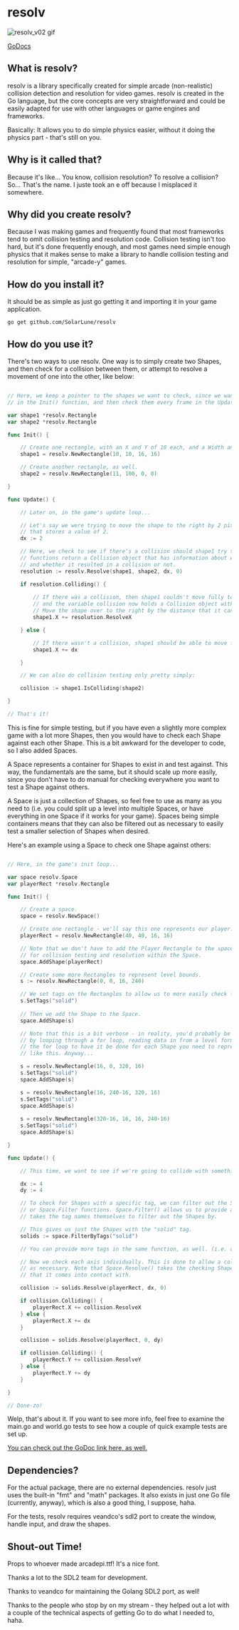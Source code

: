 
# resolv

![resolv_v02 gif](https://user-images.githubusercontent.com/4733521/46297121-c18b7d80-c550-11e8-9854-728e0aa7ab36.gif)

[GoDocs](https://godoc.org/github.com/SolarLune/resolv/resolv)

## What is resolv?

resolv is a library specifically created for simple arcade (non-realistic) collision detection and resolution for video games. resolv is created in the Go language, but the core concepts are very straightforward and could be easily adapted for use with other languages or game engines and frameworks.

Basically: It allows you to do simple physics easier, without it doing the physics part - that's still on you.

## Why is it called that?

Because it's like... You know, collision resolution? To resolve a collision? So... That's the name. I juste took an e off because I misplaced it somewhere.

## Why did you create resolv?

Because I was making games and frequently found that most frameworks tend to omit collision testing and resolution code. Collision testing isn't too hard, but it's done frequently enough, and most games need simple enough physics that it makes sense to make a library to handle collision testing and resolution for simple, "arcade-y" games.

## How do you install it?

It should be as simple as just go getting it and importing it in your game application.

`go get github.com/SolarLune/resolv`

## How do you use it?

There's two ways to use resolv. One way is to simply create two Shapes, and then check for a collision between them, or attempt to resolve a movement of one into the other, like below:

```go

// Here, we keep a pointer to the shapes we want to check, since we want to create them just once
// in the Init() function, and then check them every frame in the Update() function.

var shape1 *resolv.Rectangle
var shape2 *resolv.Rectangle

func Init() {

    // Create one rectangle, with an X and Y of 10 each, and a Width and Height of 16 each.
    shape1 = resolv.NewRectangle(10, 10, 16, 16)

    // Create another rectangle, as well.
    shape2 = resolv.NewRectangle(11, 100, 0, 0)

}

func Update() {

    // Later on, in the game's update loop...

    // Let's say we were trying to move the shape to the right by 2 pixels. We'll create a delta X movement variable
    // that stores a value of 2.
    dx := 2

    // Here, we check to see if there's a collision should shape1 try to move to the right by 10 pixels. The Resolve()
    // functions return a Collision object that has information about whether the attempted movement would work,
    // and whether it resulted in a collision or not.
    resolution := resolv.Resolve(shape1, shape2, dx, 0)

    if resolution.Colliding() {
        
        // If there was a collision, then shape1 couldn't move fully to the right. It came into contact with shape2,
        // and the variable collision now holds a Collision object with helpful information, like how far it was able to move.
        // Move the shape over to the right by the distance that it can to come into full contact with shape2.
        shape1.X += resolution.ResolveX

    } else {

        // If there wasn't a collision, shape1 should be able to move fully to the right, so we move it.
        shape1.X += dx

    }

    // We can also do collision testing only pretty simply:

    collision := shape1.IsColliding(shape2)

}

// That's it!

```

This is fine for simple testing, but if you have even a slightly more complex game with a lot more Shapes, then you would have to check each Shape against each other Shape. This is a bit awkward for the developer to code, so I also added Spaces. 

A Space represents a container for Shapes to exist in and test against. This way, the fundamentals are the same, but it should scale up more easily, since you don't have to do manual for checking everywhere you want to test a Shape against others. 

A Space is just a collection of Shapes, so feel free to use as many as you need to (i.e. you could split up a level into multiple Spaces, or have everything in one Space if it works for your game). Spaces being simple containers means that they can also be filtered out as necessary to easily test a smaller selection of Shapes when desired.

Here's an example using a Space to check one Shape against others:

```go

// Here, in the game's init loop...

var space resolv.Space
var playerRect *resolv.Rectangle

func Init() {

    // Create a space.
    space = resolv.NewSpace()

    // Create one rectangle - we'll say this one represents our player.
    playerRect = resolv.NewRectangle(40, 40, 16, 16)

    // Note that we don't have to add the Player Rectangle to the space; this is only if we want it to also be checked
    // for collision testing and resolution within the Space.
    space.AddShape(playerRect)

    // Create some more Rectangles to represent level bounds.
    s := resolv.NewRectangle(0, 0, 16, 240)

    // We set tags on the Rectangles to allow us to more easily check for collisions by specific "type".
    s.SetTags("solid")
    
    // Then we add the Shape to the Space.
    space.AddShape(s)

    // Note that this is a bit verbose - in reality, you'd probably be loading the necessary data to construct the Shapes
    // by looping through a for loop, reading data in from a level format, like Tiled's TMX format. Then you'd just do it once in
    // the for loop to have it be done for each Shape you need to represent your level geometry, rather than hand-coding the shapes
    // like this. Anyway...

    s = resolv.NewRectangle(16, 0, 320, 16)
    s.SetTags("solid")
    space.AddShape(s)

    s = resolv.NewRectangle(16, 240-16, 320, 16)
    s.SetTags("solid")
    space.AddShape(s)
    
    s = resolv.NewRectangle(320-16, 16, 16, 240-16)
    s.SetTags("solid")
    space.AddShape(s)

}

func Update() {

    // This time, we want to see if we're going to collide with something solid when moving down-right by 4 pixels on each axis.

    dx := 4
    dy := 4

    // To check for Shapes with a specific tag, we can filter out the Space they exist in with either the Space.FilterByTags() 
    // or Space.Filter functions. Space.Filter() allows us to provide a function to filter out the Shapes; Space.FilterByTags() 
    // takes the tag names themselves to filter out the Shapes by. 

    // This gives us just the Shapes with the "solid" tag.
    solids := space.FilterByTags("solid")

    // You can provide more tags in the same function, as well. (i.e. others := space.FilterByTags("solid", "danger", "zone"))

    // Now we check each axis individually. This is done to allow a collision on one axis to not stop movement on the other
    // as necessary. Note that Space.Resolve() takes the checking Shape as the first argument, and returns the first collision 
    // that it comes into contact with.

    collision := solids.Resolve(playerRect, dx, 0)

    if collision.Colliding() {
        playerRect.X += collision.ResolveX
    } else {
        playerRect.X += dx
    }

    collision = solids.Resolve(playerRect, 0, dy)

    if collision.Colliding() {
        playerRect.Y += collision.ResolveY
    } else {
        playerRect.Y += dy
    }

}

// Done-zo!

```

Welp, that's about it. If you want to see more info, feel free to examine the main.go and world.go tests to see how a couple of quick example tests are set up.

[You can check out the GoDoc link here, as well.](https://godoc.org/github.com/SolarLune/resolv/resolv)

## Dependencies?

For the actual package, there are no external dependencies. resolv just uses the built-in "fmt" and "math" packages. It also exists in just one Go file (currently, anyway), which is also a good thing, I suppose, haha.

For the tests, resolv requires veandco's sdl2 port to create the window, handle input, and draw the shapes.

## Shout-out Time!

Props to whoever made arcadepi.ttf! It's a nice font.

Thanks a lot to the SDL2 team for development.

Thanks to veandco for maintaining the Golang SDL2 port, as well!

Thanks to the people who stop by on my stream - they helped out a lot with a couple of the technical aspects of getting Go to do what I needed to, haha.
